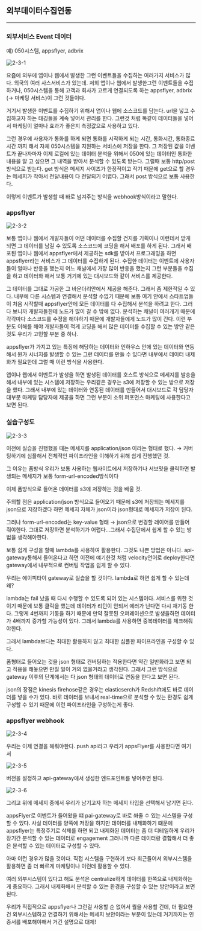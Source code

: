 ## 외부데이터수집연동

---

### 외부서비스 Event 데이터

예) 050시스템, appsflyer, adbrix

![2-3-1](https://user-images.githubusercontent.com/86764734/161762867-c66e2c41-2751-479e-a418-dc2d7cd7e170.png)


요즘에 외부에 앱이나 웹에서 발생한 그런 이벤트들을 수집하는 여러가지 서비스가 많다. 외국의 여러 사스서비스가 있는데. 저희 앱이나 웹에서 발생한그런 이벤트들을 수집하거나, 050시스템을 통해 고객과 회사가 고르게 연결되도록 하는 appsflyer, adbrix (→ 마케팅 서비스)이 그런 것들이다.

거기서 발생한 이벤트를 수집하기 위해서 앱이나 웹에 소스코드를 담는다. url을 넣고 수집하고자 하는 태깅들을 계속 넣어서 관리를 한다. 그런것 처럼 똑같이 데이터들을 넣어서 마케팅이 얼마나 효과가 좋은지 측정값으로 사용하고 있다.

그런 경우에 사용자가 통화를 하게 되면 통화를 시작하게 되는 시간, 통화시간, 통화종료시간 까지 해서 자체 050시스템을 지원하는 서비스에 저장을 한다. 그 저장된 값을 이벤트가 끝나자마자 이제 로컬에 있는 데이터 분석을 위해서 050에 있는  데이터인 통화한 내용을 알 고 싶으면 그 내역을 받아서 분석할 수 있도록 받는다. 그럴때 보통 http/post방식으로 받는다. get 방식은 메세지 사이즈가 한정적이고 작기 때문에 get으로 할 경우는 메세지가 작아서 전달내용이 다 전달되기 어렵다. 그래서 post 방식으로 보통 사용한다. 

이렇게 이벤트가 발생할 때 바로 넘겨주는 방식을 webhook방식이라고 말한다.

### appsflyer

![2-3-2](https://user-images.githubusercontent.com/86764734/161762877-7578cb4c-58b7-4b0b-84b1-3d45782fc00f.png)

보통 앱이나 웹에서 개발자들이 어떤 데이터를 수집할 건지를 기획이나 이런데서 받게 되면 그 데이터를 남길 수 있도록 소스코드에 코딩을 해서 배포를 하게 된다. 그래서 배포된 앱이나 웹에서 appsflyer에서 제공하는  sdk를 받아서 프로그래밍을 하면 appsflyer라는 서비스가 그 데이터를 수집하게 된다. 수집한 데이터는 이벤트에 사용자들이 얼마나 반응을 했는지 어느 채널에서 가장 많이 반응을 했는지 그런 부분들을 수집을 하고 데이터화 해서 보통 거기에 있는 대시보드와 같이 서비스를 제공한다. 

그 데이터를 그대로 가공한 그 바운더리안에서 제공을 해준다. 그래서 좀 제한적일 수 있다. 내부에 다른 시스템과 연결해서 분석할 수없기 때문에 보통 여기 안에서 스타트업들이 처음 시작할때 appsflyer안에 모든 데이터를 다 수집해서 분석을 하려고 한다. 그러다 보니까 개발자들한테 노드가 많이 갈 수 밖에 없다. 분석하는 채널이 여러개기 때문에 각각마다 소스코드를 수정을 해야하기 때문에 개발자들에게 노드가 많이 간다. 이런 부분도 이해를 해야 개발자들이 적게 코딩을 해서 많은 데이터를 수집할 수 있는 방안 같은 것도 우리가 고민할 부분 중 하나.

appsflyer가 가지고 있는 특징에 해당하는 데이터와 인하우스 안에 있는 데이터와 연동해서 뭔가 시너지를 발생할 수 있는 그런 데이터를 만들 수 있다면 내부에서 데이터 내제화가 필요한데 그럴 때 이런 방식을 사용한다.

앱이나 웹에서 이벤트가 발생을 하면 발생된 데이터를 호스트 방식으로 메세지를 발송을 해서 내부에 있는 시스템에 저장하는 우리같은 경우는 s3에 저장할 수 있는 방으로 저장을 했다. 그래서 내부에 있는 데이터와 연동된 데이터를 만들어서 대시보드로 각 담당자 대부분 마케팅 담당자에 제공을 하면 그런 부분이 소위 퍼포먼스 마케팅에 사용한다고 보면 된다. 

### 실습구성도

![2-3-3](https://user-images.githubusercontent.com/86764734/161762885-962e065f-4019-4921-9b7b-49f3f58ed494.png)

이전에 실습을 진행했을 때는 메세지를 application/json 이라는 형태로 했다. → 커버팅하기에 심플해서 전체적인 파이프라인을 이해하기 위해 쉽게 진행했던 것. 

그 이유는 폼방식 우리가 보통 사용하는 웹사이트에서 저장하기나 서브밋을 클릭하면 발생되는 메세지가 보통 form-url-encoded방식이다 

이제 폼방식으로 들어온 데이터를 s3에 저장하는 것을 배울 것.

주의할 점은 application/json 방식으로 들어오기 때문에 s3에 저장되는 메세지를 json으로 저장하겠다 하면 메세지 자체가 json이라 json형태로 메세지가 저장이 된다. 

그러나 form-url-encoded는 key-value 형태 → json으로 변경할 레이어를 만들어 줘야한다. 그대로 저장하면 분석하기가 어렵다...그래서 수집단에서 쉽게 할 수 있는 방법을 생각해야한다. 

보통 쉽게 구성을 할때 lambda를 사용하여 활용한다. 그것도 나쁜 방법은 아니다. api-gateway통해서 들어온다고 하면 이전에 얘기한것 처럼 velocity언어로 deploy한다면 gateway에서 내부적으로 컨버팅 작업을 쉽게 할 수 있다.

우리는 에이피타이 gateway로 실습을 할 것이다. lambda로 하면 쉽게 할 수 있는데 왜?

lambda는 fail 났을 때 다시 수행할 수 있도록 되어 있는 시스템이다. 서비스를 위한 것이기 때문에 보통 클릭을 했는데 데이터가 리턴이 안되서 에러가 난다면 다시 재기동 한다. 그렇게 4번까지 기동을 하기 때문에 만약 잘못된 오퍼레이션으로 발생을하면 데이터가 4배까지 증가할 가능성이 있다. 그래서 lambda를 사용하면 중복테이터를 체크해줘야한다.

그래서 lambda보다는 최대한 활용하지 않고 최대한 심플한 파이프라인을 구성할 수 있다.

폼형태로 들어오는 것을 json 형태로 컨버팅하는 적용한다면 약간 일반화라고 보면 되고 적용을 해놓으면 만질 일이 거의 없을거라고 생각된다. 그래서 그런 방식으로 gateway 이후의 단계에서는 다 json 형태의 데이터로 연동을 한다고 보면 된다.

json의 장점은 kinesis firehose같은 경우는 elasticserch가 Redshift에도 바로 데이더를 넣을 수가 있다. 바로 데이터를 보내서 real-time으로 분석할 수 있는 환경도 쉽게 구성할 수 있기 때문에 이런 파이프라인을 구성하는게 좋다.

### appsflyer webhook

![2-3-4](https://user-images.githubusercontent.com/86764734/161762895-dfd35e3f-20e5-4e6f-8086-f596c6eebc31.png)

우리는 이제 연결을 해줘야한다. push api라고 우리가 appsFlyer를 사용한다면 여기서 

![2-3-5](https://user-images.githubusercontent.com/86764734/161762902-c147d33b-27bd-41da-8fde-4511aceb5baf.png)


버전을 설정하고 api-gateway에서 생성한 엔드포인트를 넣어주면 된다.

![2-3-6](https://user-images.githubusercontent.com/86764734/161762911-b0c5e017-57eb-427c-a408-a4634d545421.png)

그리고 위에 메세지 중에서 우리가 남기고자 하는 메세지 타입을 선택해서 남기면 된다.

appsFlyer로 이벤트가 들어왔을 떄 pai-gateway로 바로 쏴줄 수 있는 시스템을 구성할 수 있다. 사실 데이터를 양쪽에 저장을 하지만 데이터를 내제화하기 떄문에 appsflyer는 특정주기로 삭제를 하면 되고 내제화된 데이터는 좀 더 디테일하게 우리가 장기간 분석할 수 있는 데이터로 engagement 그러니까 다른 데이터랑 결합해서 더 좋은 분석할 수 있는 데이터로 구성할 수 있다. 

아마 이런 경우가 많을 것이다. 직접 시스템을 구현하기 보다 최근들어서 외부시스템을 활용하면 좀 더 빠르게 마케팅이나 이런데 활용할 수 있다.

여러 외부시스템이 있다고 해도 분석은 centralize하게 데이터를 한쪽으로 내제화하는게 중요하다. 그래서 내제화해서 분석할 수 있는 환경을 구성할 수 있는 방안이라고 보면 된다. 

우리가 직접적으로 appsflyer나 그런걸 사용할 순 없어서 퀄을 사용할 건데, 더 필요한 건 외부시스템하고 연결하기 위해서는 메세지 보안이라는 부분이 있는데 거기까지는 인증서를 배포해야해서 거긴 설명으로 대체!